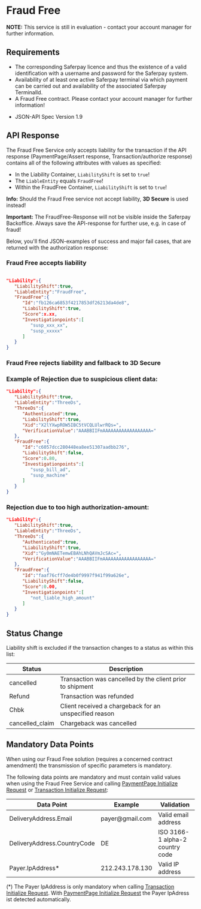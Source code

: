 # Fraud Free

<div class="warning">
  <p><strong>NOTE:</strong> This service is still in evaluation - contact your account manager for further information.</p>
</div>

## <a name="ff-req"></a> Requirements

* The corresponding Saferpay licence and thus the existence of a valid identification with a username and password for the Saferpay system.
* Availability of at least one active Saferpay terminal via which payment can be carried out and availability of the associated Saferpay TerminalId.
* A Fraud Free contract. Please contact your account manager for further information!
+ JSON-API Spec Version 1.9

## <a name="ff-response"></a> API Response
  
The Fraud Free Service only accepts liability for the transaction if the API response (PaymentPage/Assert response, Transaction/authorize response) contains all of the following attributes with values as specified:
-	In the Liability Container, `LiabilityShift` is set to `true`!
-	The `LiableEntity` equals `FraudFree`!
-	Within the FraudFree Container, `LiabilityShift` is set to `true`!


<div class="info">
  <p><strong>Info:</strong> Should the Fraud Free service not accept liability, <strong>3D Secure</strong> is used instead!</p>
</div>
<div class="warning">
  <p><strong>Important:</strong> The FraudFree-Response will not be visible inside the Saferpay Backoffice. Always save the API-response for further use, e.g. in case of fraud!</p>
</div>

Below, you'll find JSON-examples of success and major fail cases, that are returned with the authorization response:

### Fraud Free accepts liability

```json

"Liability":{ 
   "LiabilityShift":true,
   "LiableEntity":"FraudFree",
   "FraudFree":{ 
      "Id":"fb126ca6853f4217853df26213da4de8",
      "LiabilityShift":true,
      "Score":x.xx,
      "Investigationpoints":[ 
         "susp_xxx_xx",
         "susp_xxxxx"
      ]
   }
}

```

### Fraud Free rejects liability and fallback to 3D Secure

### Example of Rejection due to suspicious client data:

```json
"Liability":{ 
   "LiabilityShift":true,
   "LiableEntity":"ThreeDs",
   "ThreeDs":{ 
      "Authenticated":true,
      "LiabilityShift":true,
      "Xid":"X2lYXwpROW5IBC5tVCQLUlwrRQs=",
      "VerificationValue":"AAABBIIFmAAAAAAAAAAAAAAAAAA="
   },
   "FraudFree":{ 
      "Id":"c6057dcc280448ea8ee51307aadbb276",
      "LiabilityShift":false,
      "Score":0.80,
      "Investigationpoints":[ 
         "susp_bill_ad",
         "susp_machine"
      ]
   }
}
```

### Rejection due to too high authorization-amount:

```json
"Liability":{ 
   "LiabilityShift":true,
   "LiableEntity":"ThreeDs",
   "ThreeDs":{ 
      "Authenticated":true,
      "LiabilityShift":true,
      "Xid":"Gy0mNAETemwEBAhLNhQAVmJcSAc=",
      "VerificationValue":"AAABBIIFmAAAAAAAAAAAAAAAAAA="
   },
   "FraudFree":{ 
      "Id":"faaf76cff7de4b0f9997f941f99a626e",
      "LiabilityShift":false,
      "Score":0.00,
      "Investigationpoints":[ 
         "not_liable_high_amount"
      ]
   }
}
```

## <a name="ff-status"></a> Status Change

Liability shift is excluded if the transaction changes to a status as within this list:

<table class="table table-striped table-hover">
  <thead>
    <tr>
      <th>Status</th>
      <th>Description</th>
    </tr>
  </thead>
  <tbody>
    <tr>
      <td>cancelled</td>
      <td>Transaction was cancelled by the client prior to shipment</td>
    </tr>
    <tr>
      <td>Refund</td>
      <td>Transaction was refunded</td>
    </tr>
    <tr>
      <td>Chbk</td>
      <td>Client received a chargeback for an unspecified reason</td>
    </tr>
    <tr>
      <td>cancelled_claim</td>
      <td>Chargeback was cancelled</td>
    </tr>
  </tbody>
</table>


## <a name="ff-mandatory"></a> Mandatory Data Points

When using our Fraud Free solution (requires a concerned contract amendment) the transmission of specific parameters is mandatory.

The following data points are mandatory and must contain valid values when using the Fraud Free Service and calling [PaymentPage Initialize Request](https://saferpay.github.io/jsonapi/index.html#Payment_v1_PaymentPage_Initialize) or [Transaction Initialize Request](https://saferpay.github.io/jsonapi/index.html#Payment_v1_Transaction_Initialize):

<table class="table table-striped table-hover">
  <thead>
    <tr>
      <th>Data Point</th>
      <th>Example</th>
      <th>Validation</th>
    </tr>
  </thead>
  <tbody>
    <tr>
      <td>DeliveryAddress.Email</td>
      <td>payer@gmail.com</td>
      <td>Valid email address</td>
    </tr>
    <tr>
      <td>DeliveryAddress.CountryCode</td>
      <td> DE</td>
      <td> ISO 3166-1 alpha-2 country code</td>
    </tr>
    <tr>
      <td>Payer.IpAddress*</td>
      <td>212.243.178.130 </td>
      <td> Valid IP address</td>
    </tr>
  </tbody>
</table>

(*) The Payer IpAddress is only mandatory when calling [Transaction Initialize Request](https://saferpay.github.io/jsonapi/index.html#Payment_v1_Transaction_Initialize). With [PaymentPage Initialize Request](https://saferpay.github.io/jsonapi/index.html#Payment_v1_PaymentPage_Initialize) the Payer IpAdress ist detected automatically.


